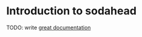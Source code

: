 # Introduction to sodahead

TODO: write [great documentation](http://jacobian.org/writing/great-documentation/what-to-write/)
